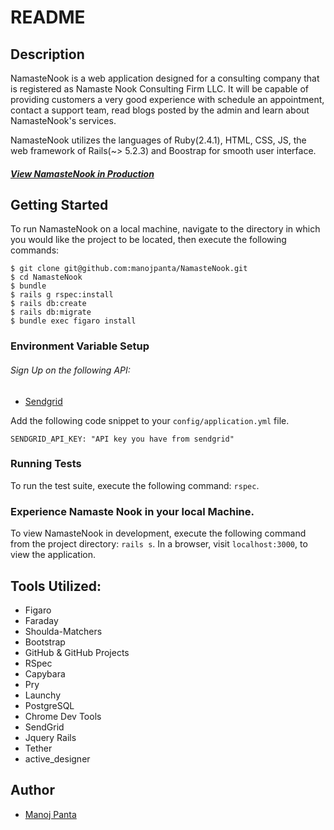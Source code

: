 
# README
## Description

NamasteNook is a web application designed for a consulting company that is registered as Namaste Nook Consulting Firm LLC. It will be capable of providing customers a very good experience with schedule an appointment, contact a support team, read blogs posted by the admin and learn about NamasteNook's services. 

NamasteNook utilizes the languages of Ruby(2.4.1), HTML, CSS, JS, the web framework of Rails(~> 5.2.3) and Boostrap for smooth user interface.

#### [**_View NamasteNook in Production_**](http://www.nooknamaste.com)
## Getting Started

To run NamasteNook on a local machine, navigate to the directory in which you would like the project to be located, then execute the following commands:

```
$ git clone git@github.com:manojpanta/NamasteNook.git
$ cd NamasteNook
$ bundle
$ rails g rspec:install
$ rails db:create
$ rails db:migrate
$ bundle exec figaro install
```
### Environment Variable Setup

###### Sign Up on the following API:
* [Sendgrid](https://sendgrid.com)

Add the following code snippet to your `config/application.yml` file.
```
SENDGRID_API_KEY: "API key you have from sendgrid"
```

### Running Tests

To run the test suite, execute the following command:
`rspec`.

### Experience Namaste Nook in your local Machine.

To view NamasteNook in development, execute the following command from the project directory: `rails s`. In a browser, visit `localhost:3000`, to view the application.


## Tools Utilized:

<!-- * <Continuous Integration> -->
* Figaro
* Faraday
* Shoulda-Matchers
* Bootstrap
* GitHub & GitHub Projects
* RSpec
* Capybara
* Pry
* Launchy
* PostgreSQL
* Chrome Dev Tools
* SendGrid
* Jquery Rails
* Tether
* active_designer
<!-- * <insert background workers> -->
<!-- * <insert tool for speed optimization evaluation> -->

## Author

* [Manoj Panta](https://github.com/manojpanta)
